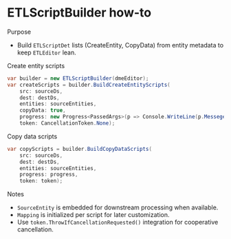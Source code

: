 # ETLScriptBuilder how-to

Purpose
- Build `ETLScriptDet` lists (CreateEntity, CopyData) from entity metadata to keep `ETLEditor` lean.

Create entity scripts
```csharp
var builder = new ETLScriptBuilder(dmeEditor);
var createScripts = builder.BuildCreateEntityScripts(
    src: sourceDs,
    dest: destDs,
    entities: sourceEntities,
    copyData: true,
    progress: new Progress<PassedArgs>(p => Console.WriteLine(p.Messege)),
    token: CancellationToken.None);
```

Copy data scripts
```csharp
var copyScripts = builder.BuildCopyDataScripts(
    src: sourceDs,
    dest: destDs,
    entities: sourceEntities,
    progress: progress,
    token: token);
```

Notes
- `SourceEntity` is embedded for downstream processing when available.
- `Mapping` is initialized per script for later customization.
- Use `token.ThrowIfCancellationRequested()` integration for cooperative cancellation.
